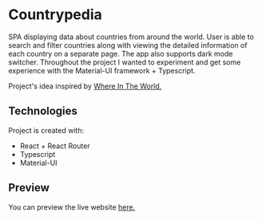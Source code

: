 # Countrypedia
SPA displaying data about countries from around the world. User is able to
search and filter countries along with viewing the detailed information of each
country on a separate page. The app also supports dark mode switcher.
Throughout the project I wanted to experiment and get some experience with
the Material-UI framework + Typescript.

Project's idea inspired by [Where In The World.](https://www.frontendmentor.io/challenges/rest-countries-api-with-color-theme-switcher-5cacc469fec04111f7b848ca)

## Technologies
Project is created with:
* React + React Router
* Typescript
* Material-UI

## Preview
You can preview the live website [here.](https://festive-benz-4bed53.netlify.app/)
